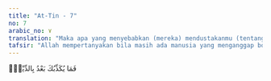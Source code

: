 ```yaml
---
title: "At-Tin - 7"
no: 7
arabic_no: ٧
translation: "Maka apa yang menyebabkan (mereka) mendustakanmu (tentang) hari pembalasan setelah (adanya keterangan-keterangan) itu?"
tafsir: "Allah mempertanyakan bila masih ada manusia yang menganggap bohong apa yang disampaikan-Nya kepada Nabi Muhammad bahwa kemuliaan manusia itu diukur dari imannya dan perbuatan baiknya. Hal itu karena iman itulah yang akan membuahkan perbuatan baik, sedangkan keingkaran hanya akan membuahkan kejahatan."
---
```

فَمَا يُكَذِّبُكَ بَعْدُ بِالدِّيْنِۗ